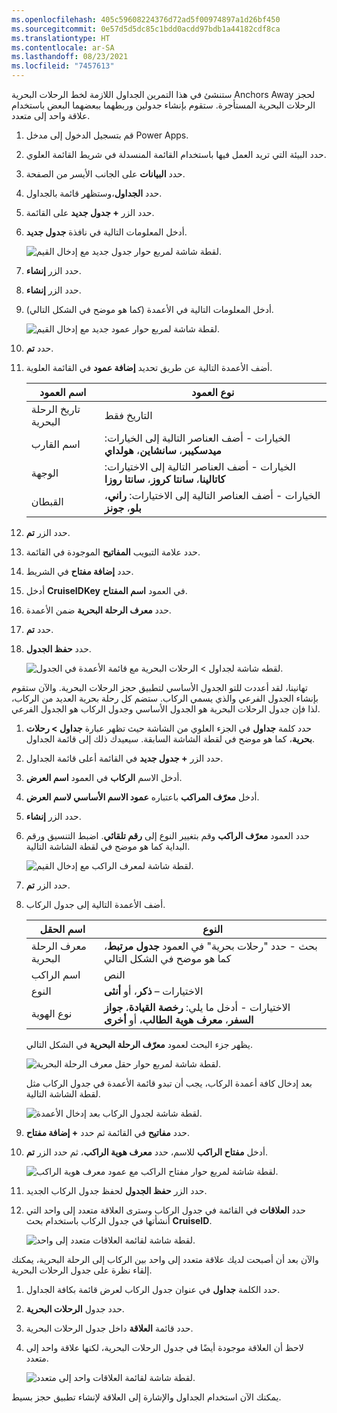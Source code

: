 ```yaml
---
ms.openlocfilehash: 405c59608224376d72ad5f00974897a1d26bf450
ms.sourcegitcommit: 0e57d5d5dc85c1bdd0acdd97bdb1a44182cdf8ca
ms.translationtype: HT
ms.contentlocale: ar-SA
ms.lasthandoff: 08/23/2021
ms.locfileid: "7457613"
---
```

ستنشئ في هذا التمرين الجداول اللازمة لخط الرحلات البحرية Anchors Away لحجز الرحلات البحرية المستأجرة. ستقوم بإنشاء جدولين وربطهما ببعضهما البعض باستخدام علاقة واحد إلى متعدد. 

1.  قم بتسجيل الدخول إلى مدخل Power Apps.

1.  حدد البيئة التي تريد العمل فيها باستخدام القائمة المنسدلة في شريط القائمة العلوي.

1.  حدد **البيانات** على الجانب الأيسر من الصفحة.

1.  حدد **الجداول**،وستظهر قائمة بالجداول.

1.  حدد الزر **+ جدول جديد** على القائمة.

1.  أدخل المعلومات التالية في نافذة **جدول جديد**.

    ![لقطة شاشة لمربع حوار جدول جديد مع إدخال القيم.](../media/module-1-unit-3-update.png)

1.  حدد الزر **إنشاء**.

1.  حدد الزر **إنشاء**.

1.  أدخل المعلومات التالية في الأعمدة (كما هو موضح في الشكل التالي).

    ![لقطة شاشة لمربع حوار عمود جديد مع إدخال القيم.](../media/module1-unit3-image2.png)

1. حدد **تم**.

1. أضف الأعمدة التالية عن طريق تحديد **إضافة عمود** في القائمة العلوية.

    | اسم العمود  | نوع العمود                                                                                     |
    |-------------|------------------------------------------------------------------------------------------------|
    | تاريخ الرحلة البحرية | التاريخ فقط                                                                                      |
    | اسم القارب   | الخيارات - أضف العناصر التالية إلى الخيارات: **ميدسكيبر**، **سانشاين**، **هولداي**    |
    | الوجهة | الخيارات - أضف العناصر التالية إلى الاختيارات: **كاتالينا**، **سانتا كروز**، **سانتا روزا** |
    | القبطان     | الخيارات - أضف العناصر التالية إلى الاختيارات: **راني**، **بلو**، **جونز**               |

1. حدد الزر **تم**.

1. حدد علامة التبويب **المفاتيح** الموجودة في القائمة.

1. حدد **إضافة مفتاح** في الشريط.

1. أدخل **CruiseIDKey** في العمود **اسم المفتاح**.

1. حدد **معرف الرحلة البحرية** ضمن الأعمدة.

1. حدد **تم**.

1. حدد **حفظ الجدول**.

    ![لقطه شاشة لجداول > الرحلات البحرية مع قائمة الأعمدة في الجدول.](../media/module-1-unit-3-update-2.png)

تهانينا، لقد أعددت للتو الجدول الأساسي لتطبيق حجز الرحلات البحرية. والآن ستقوم بإنشاء الجدول الفرعي والذي يسمي الركاب. ستضم كل رحلة بحرية العديد من الركاب، لذا فإن جدول الرحلات البحرية هو الجدول الأساسي وجدول الركاب هو الجدول الفرعي.


1. حدد كلمة **جداول** في الجزء العلوي من الشاشة حيث تظهر عبارة **جداول > رحلات بحرية**، كما هو موضح في لقطة الشاشة السابقة. سيعيدك ذلك إلى قائمة الجداول.

1. حدد الزر **+ جدول جديد** في القائمة أعلى قائمة الجداول.

1. أدخل الاسم **الركاب** في العمود **اسم العرض**.

1. أدخل **معرّف المراكب** باعتباره **عمود الاسم الأساسي لاسم العرض**.

1. حدد الزر **إنشاء**.

1. حدد العمود **معرّف الراكب** وقم بتغيير النوع إلى **رقم تلقائي**.
   اضبط التنسيق ورقم البداية كما هو موضح في لقطة الشاشة التالية.

   ![لقطة شاشة لمعرف الراكب مع إدخال القيم.](../media/module1-unit3-image4.png)

1. حدد الزر **تم**.

1. أضف الأعمدة التالية إلى جدول الركاب.

   | **اسم الحقل**     | **النوع**                                                                                  |
   |----------------|---------------------------------------------------------------------------------------|
   | معرف الرحلة البحرية      | بحث - حدد "رحلات بحرية" في العمود **جدول مرتبط**، كما هو موضح في الشكل التالي                 |
   | اسم الراكب | النص                                                                                  |
   | النوع         | الاختيارات – **ذكر**، أو **أنثى**                                                         |
   | نوع الهوية     | الاختيارات - أدخل ما يلي: **رخصة القيادة**، **جواز السفر**، **معرف هوية الطالب**، أو **أخرى** |

   يظهر جزء البحث لعمود **معرّف الرحلة البحرية** في الشكل التالي.

   ![لقطة شاشة لمربع حوار حقل معرف الرحلة البحرية.](../media/module1-unit3-image5.png)

   بعد إدخال كافة أعمدة الركاب، يجب أن تبدو قائمة الأعمدة في جدول الركاب مثل لقطة الشاشة التالية.

   ![لقطة شاشة لجدول الركاب بعد إدخال الأعمدة.](../media/module1-unit3-image6.png)

1. حدد **مفاتيح** في القائمة ثم حدد **+ إضافة مفتاح**.

1. أدخل **مفتاح الراكب** للاسم، حدد **معرف هوية الراكب**، ثم حدد الزر **تم**.

   ![لقطة شاشة لمربع حوار مفتاح الراكب مع عمود معرف هوية الراكب.](../media/module1-unit3-image7.png)

1. حدد الزر **حفظ الجدول** لحفظ جدول الركاب الجديد.

1. حدد **العلاقات** في القائمة في جدول الركاب وسترى العلاقة متعدد إلى واحد التي أنشأتها في جدول الركاب باستخدام بحث **CruiseID**.

   ![لقطة شاشة لقائمة العلاقات متعدد إلى واحد.](../media/module1-unit3-image8.png)

والآن بعد أن أصبحت لديك علاقة متعدد إلى واحد بين الركاب إلى الرحلة البحرية، يمكنك إلقاء نظرة على جدول الرحلات البحرية.

1. حدد الكلمة **جداول** في عنوان جدول الركاب لعرض قائمة بكافة الجداول.

1. حدد جدول **الرحلات البحرية**.

1. حدد قائمة **العلاقة** داخل جدول الرحلات البحرية.

1. لاحظ أن العلاقة موجودة أيضًا في جدول الرحلات البحرية، لكنها علاقة واحد إلى متعدد.

   ![لقطة شاشة لقائمة العلاقات واحد إلى متعدد.](../media/module1-unit3-image9.png)

يمكنك الآن استخدام الجداول والإشارة إلى العلاقة لإنشاء تطبيق حجز بسيط. 
